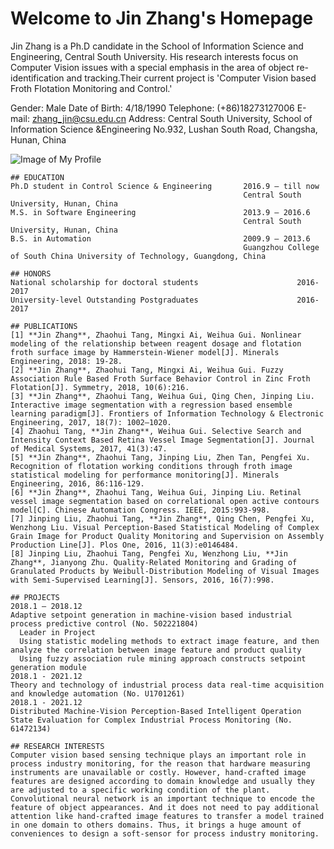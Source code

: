 # Welcome to Jin Zhang's Homepage

Jin Zhang is a Ph.D candidate in the School of Information Science and Engineering, Central South University. His research interests focus on Computer Vision issues with a special emphasis in the area of object re-identification and tracking.Their current project is 'Computer Vision based Froth Flotation Monitoring and Control.'

Gender: Male
Date of Birth: 4/18/1990
Telephone: (+86)18273127006
E-mail: zhang_jin@csu.edu.cn
Address: Central South University,
         School of Information Science &Engineering
         No.932, Lushan South Road, Changsha, Hunan, China

![Image of My Profile](https://JinCSU.github.io/Jin-Zhang.github.io/photo.jpg)
    
```
## EDUCATION
Ph.D student in Control Science & Engineering       2016.9 – till now 
                                                    Central South University, Hunan, China
M.S. in Software Engineering                        2013.9 – 2016.6 
                                                    Central South University, Hunan, China
B.S. in Automation                                  2009.9 – 2013.6 
                                                    Guangzhou College of South China University of Technology, Guangdong, China

## HONORS
National scholarship for doctoral students						2016-2017
University-level Outstanding Postgraduates						2016-2017

## PUBLICATIONS
[1] **Jin Zhang**, Zhaohui Tang, Mingxi Ai, Weihua Gui. Nonlinear modeling of the relationship between reagent dosage and flotation froth surface image by Hammerstein-Wiener model[J]. Minerals Engineering, 2018: 19-28.
[2] **Jin Zhang**, Zhaohui Tang, Mingxi Ai, Weihua Gui. Fuzzy Association Rule Based Froth Surface Behavior Control in Zinc Froth Flotation[J]. Symmetry, 2018, 10(6):216.
[3] **Jin Zhang**, Zhaohui Tang, Weihua Gui, Qing Chen, Jinping Liu. Interactive image segmentation with a regression based ensemble learning paradigm[J]. Frontiers of Information Technology & Electronic Engineering, 2017, 18(7): 1002–1020.
[4] Zhaohui Tang, **Jin Zhang**, Weihua Gui. Selective Search and Intensity Context Based Retina Vessel Image Segmentation[J]. Journal of Medical Systems, 2017, 41(3):47.
[5] **Jin Zhang**, Zhaohui Tang, Jinping Liu, Zhen Tan, Pengfei Xu. Recognition of flotation working conditions through froth image statistical modeling for performance monitoring[J]. Minerals Engineering, 2016, 86:116-129.
[6] **Jin Zhang**, Zhaohui Tang, Weihua Gui, Jinping Liu. Retinal vessel image segmentation based on correlational open active contours model[C]. Chinese Automation Congress. IEEE, 2015:993-998. 
[7] Jinping Liu, Zhaohui Tang, **Jin Zhang**, Qing Chen, Pengfei Xu, Wenzhong Liu. Visual Perception-Based Statistical Modeling of Complex Grain Image for Product Quality Monitoring and Supervision on Assembly Production Line[J]. Plos One, 2016, 11(3):e0146484.
[8] Jinping Liu, Zhaohui Tang, Pengfei Xu, Wenzhong Liu, **Jin Zhang**, Jianyong Zhu. Quality-Related Monitoring and Grading of Granulated Products by Weibull-Distribution Modeling of Visual Images with Semi-Supervised Learning[J]. Sensors, 2016, 16(7):998.

## PROJECTS
2018.1 – 2018.12
Adaptive setpoint generation in machine-vision based industrial process predictive control (No. 502221804)
  Leader in Project
  Using statistic modeling methods to extract image feature, and then analyze the correlation between image feature and product quality
  Using fuzzy association rule mining approach constructs setpoint generation module
2018.1 - 2021.12
Theory and technology of industrial process data real-time acquisition and knowledge automation (No. U1701261)
2018.1 - 2021.12
Distributed Machine-Vision Perception-Based Intelligent Operation State Evaluation for Complex Industrial Process Monitoring (No. 61472134)

## RESEARCH INTERESTS
Computer vision based sensing technique plays an important role in process industry monitoring, for the reason that hardware measuring instruments are unavailable or costly. However, hand-crafted image features are designed according to domain knowledge and usually they are adjusted to a specific working condition of the plant. Convolutional neural network is an important technique to encode the feature of object appearances. And it does not need to pay additional attention like hand-crafted image features to transfer a model trained in one domain to others domains. Thus, it brings a huge amount of conveniences to design a soft-sensor for process industry monitoring.
